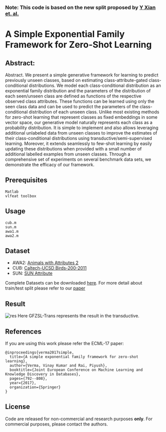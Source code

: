 ### Note: This code is based on the new split proposed by [Y Xian et. al.](https://arxiv.org/pdf/1707.00600.pdf) 

# A Simple Exponential Family Framework for Zero-Shot Learning

## Abstract:
Abstract. We present a simple generative framework for learning to predict previously
unseen classes, based on estimating class-attribute-gated class-conditional
distributions. We model each class-conditional distribution as an exponential family
distribution and the parameters of the distribution of each seen/unseen class
are defined as functions of the respective observed class attributes. These functions
can be learned using only the seen class data and can be used to predict
the parameters of the class-conditional distribution of each unseen class. Unlike
most existing methods for zero-shot learning that represent classes as fixed embeddings
in some vector space, our generative model naturally represents each
class as a probability distribution. It is simple to implement and also allows leveraging
additional unlabeled data from unseen classes to improve the estimates of
their class-conditional distributions using transductive/semi-supervised learning.
Moreover, it extends seamlessly to few-shot learning by easily updating these
distributions when provided with a small number of additional labelled examples
from unseen classes. Through a comprehensive set of experiments on several
benchmark data sets, we demonstrate the efficacy of our framework.

## Prerequisites

```
Matlab
vlfeat toolbox
```
## Usage
```
cub.m
sun.m
awa1.m
awa2.m
```

## Dataset
* AWA2: [Animals with Attributes 2](https://cvml.ist.ac.at/AwA2/) 
* CUB: [Caltech-UCSD Birds-200-2011](http://www.vision.caltech.edu/visipedia/CUB-200-2011.html)    
* SUN: [SUN Attribute](https://cs.brown.edu/~gen/sunattributes.html)

Complete Datasets can be downloaded [here](https://drive.google.com/open?id=1M55QXL76rX3vA0E-foKuUa77O5Vn3DGY). For more detail about train/test split please refer to our [paper](https://arxiv.org/pdf/1707.08040.pdf)

## Result
![res](https://github.com/vkverma01/Zero-Shot/blob/master/results.png)
Here GFZSL-Trans represents the result in the transductive.

## References
If you are using this work please refer the ECML-17 paper: 

```
@inproceedings{verma2017simple,
  title={A simple exponential family framework for zero-shot learning},
  author={Verma, Vinay Kumar and Rai, Piyush},
  booktitle={Joint European Conference on Machine Learning and Knowledge Discovery in Databases},
  pages={792--808},
  year={2017},
  organization={Springer}
}
```

## License

Code are released for non-commercial and research purposes **only**. For commercial purposes, please contact the authors.
